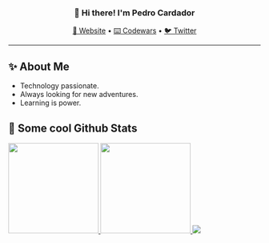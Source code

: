 <h3 align="center">👋 Hi there! I'm Pedro Cardador</h3>
<p align="center">
  <a href="#">🔨 Website</a> •
  <a href="https://www.codewars.com/users/__pcardas__">⌨️ Codewars</a> •
  <a href="https://twitter.com/__pcardas__">🐦 Twitter</a>
</p>

---

## ✨ About Me

- Technology passionate.
- Always looking for new adventures.
- Learning is power.

## 📓 Some cool Github Stats

<div>
  <a href="https://github.com/pcardas">
    <img height="180em" src="https://github-readme-stats.vercel.app/api?username=pcardas&show_icons=true&theme=dark&include_all_commits=true&count_private=true"/>
    <img height="180em" src="https://github-readme-stats.vercel.app/api/top-langs/?username=pcardas&layout=compact&langs_count=7&theme=dark"/>
    <img src="https://github-readme-streak-stats.herokuapp.com?user=pcardas&theme=dark&hide_border=true">
  </a>
</div>
